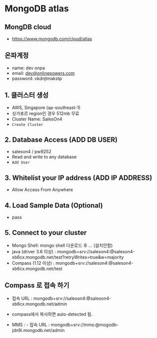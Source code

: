 # MongoDB atlas

## MongDB cloud
- https://www.mongodb.com/cloud/atlas

## 온파계정 
- name: dev onpa
- email: dev@onlinepowers.com
- password: vkdnjtmakstp

## 1. 클러스터 생성 
- AWS, Singapore (ap-southeast-1)
- 싱가포르 region인 경우 512mb 무료 
- Cluster Name: SalesOn4
- `Create Cluster`

## 2. Database Access (ADD DB USER)
- saleson4 / pw9252
- Read and write to any database
- `Add User`

## 3. Whitelist your IP address (ADD IP ADDRESS)
- Allow Access From Anywhere


## 4. Load Sample Data (Optional)
- pass

## 5. Connect to your cluster
- Mongo Shell: mongo shell 다운로드 후 ... (설치안함)
- java (driver 3.6 이상) : mongodb+srv://saleson4:<password>@saleson4-xb6cx.mongodb.net/test?retryWrites=true&w=majority
- Compass (1.12 이상) : mongodb+srv://saleson4:<password>@saleson4-xb6cx.mongodb.net/test


## Compass 로 접속 하기 
- 접속 URL : mongodb+srv://saleson4:@saleson4-xb6cx.mongodb.net/admin
- compass에서 복사하면 auto-detected 됨.


- MMS : - 접속 URL : mongodb+srv://mms:@mogodb-jdn9i.mongodb.net/admin


